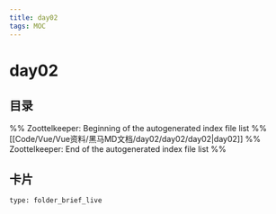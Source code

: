 ```yaml
---
title: day02
tags: MOC
---
```

# day02

## 目录



%% Zoottelkeeper: Beginning of the autogenerated index file list  %%
 [[Code/Vue/Vue资料/黑马MD文档/day02/day02/day02|day02]]
%% Zoottelkeeper: End of the autogenerated index file list  %%












## 卡片

```ccard
type: folder_brief_live
```



















